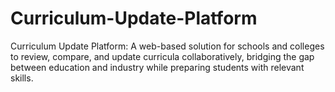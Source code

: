 # Curriculum-Update-Platform
Curriculum Update Platform: A web-based solution for schools and colleges to review, compare, and update curricula collaboratively, bridging the gap between education and industry while preparing students with relevant skills.
